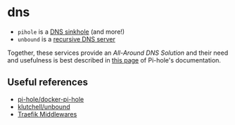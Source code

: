 # dns

- `pihole` is a [DNS sinkhole](https://en.wikipedia.org/wiki/DNS_sinkhole) (and more!)
- `unbound` is a [recursive DNS server](https://www.cloudflare.com/en-gb/learning/dns/what-is-recursive-dns/)

Together, these services provide an _All-Around DNS Solution_
and their need and usefulness is best described in
[this page](https://docs.pi-hole.net/guides/dns/unbound/) of Pi-hole's documentation.

## Useful references

- [pi-hole/docker-pi-hole](https://github.com/pi-hole/docker-pi-hole)
- [klutchell/unbound](https://gitlab.com/klutchell/unbound)
- [Traefik Middlewares](https://doc.traefik.io/traefik/middlewares/overview/)
